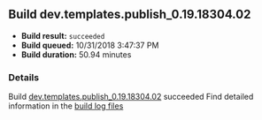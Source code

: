 ## Build dev.templates.publish_0.19.18304.02
- **Build result:** `succeeded`
- **Build queued:** 10/31/2018 3:47:37 PM
- **Build duration:** 50.94 minutes
### Details
Build [dev.templates.publish_0.19.18304.02](https://winappstudio.visualstudio.com/web/build.aspx?pcguid=a4ef43be-68ce-4195-a619-079b4d9834c2&builduri=vstfs%3a%2f%2f%2fBuild%2fBuild%2f26503) succeeded
Find detailed information in the [build log files](https://uwpctdiags.blob.core.windows.net/buildlogs/dev.templates.publish_0.19.18304.02_logs.zip)
